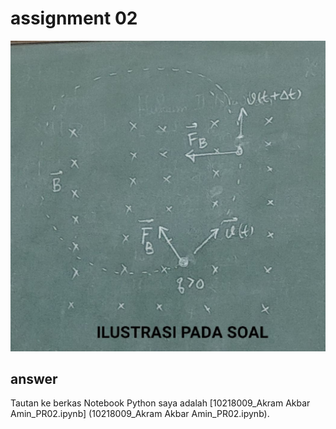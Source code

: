 # assignment 02
![alt text](https://github.com/AkramAkbarAmin/python-jupyter-notebook/blob/main/assignments%20SPSF/10218009_PR02/Problem.jpg)

## answer
Tautan ke berkas Notebook Python saya adalah [10218009_Akram Akbar Amin_PR02.ipynb] (10218009_Akram Akbar Amin_PR02.ipynb).

